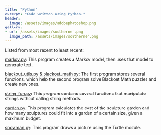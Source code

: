 ```yaml
---
title: "Python"
excerpt: "Code written using Python."
header:
  image: /assets/images/adobephotoshop.png
gallery:
- url: /assets/images/southerner.png
  image_path: /assets/images/southerner.png
---
```


Listed from most recent to least recent:

<p> <a href="https://drive.google.com/drive/folders/1z83Eh2ZsteUxMki8jwKl2b7Pks7VYB57?usp=sharing">markov.py</a>: This program creates a Markov model, then uses that model to generate text. </p>
<p> <a href="https://drive.google.com/drive/folders/1aVRSoONht0ZrbfhFQd_yjfFKWXBXFTpb?usp=sharing">blackout_utils.py & blackout_math.py</a>: The  first program stores several functions, which help the second program solve Blackout Math puzzles and create new ones. </p>
<p> <a href="https://drive.google.com/drive/folders/15DXK0M0JIG0svkYs8qDWI1M4uT6oCfu1?usp=sharing">string_fun.py</a>: This program contains several functions that manipulate strings without calling string methods.</p>
<p> <a href="https://drive.google.com/drive/folders/1sCyEW7wI1p5YbAnQjsdq1m5ifJYaV_V_?usp=sharing">garden.py</a>: This program calculates the cost of the sculpture garden and how many sculptures could fit into a garden of a certain size, given a maximum budget.</p>
<p> <a href="https://drive.google.com/drive/folders/1DcXu3sSTfG1WX8oddIkZicDzAakGRM0a?usp=sharing">snowman.py</a>: This program draws a picture using the Turtle module.</p>
